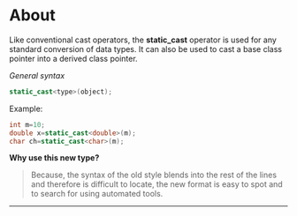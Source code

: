 # About

Like conventional cast operators, the **static_cast** operator is used for any standard conversion of data types. It can also be used to cast a base class pointer into a derived class pointer.

_General syntax_

```c++
static_cast<type>(object);
```

Example:

```c++
int m=10;
double x=static_cast<double>(m);
char ch=static_cast<char>(m);
```

**Why use this new type?**
> Because, the syntax of the old style blends into the rest of the lines and therefore is difficult to locate, the new format is easy to spot and to search for using automated tools.

---
